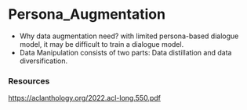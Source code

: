 # Persona_Augmentation
- Why data augmentation need? with limited persona-based dialogue model, it may be difficult to train a dialogue model.
- Data Manipulation consists of two parts: Data distillation and data diversification.




### Resources
https://aclanthology.org/2022.acl-long.550.pdf
